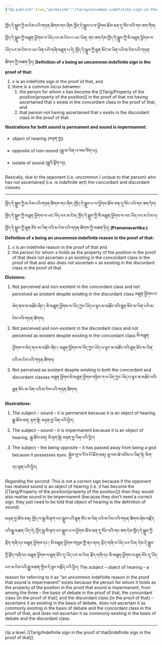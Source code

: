 ```yaml
---
{"dg-publish":true,"permalink":"/tarig/uncommon-indefinite-sign-in-the-proof-of-that/"}
---
```


ཁྱོད་དེ་སྒྲུབ་ཀྱི་མ་ངེས་པའི་གཏན་ཚིགས་གང་ཞིག ཁྱོད་དེ་སྒྲུབ་པ་ལ་ཕྱོགས་ཆོས་ཅན་དུ་སོང་བའི་གང་ཟག་གིས། 
ཁྱོད་དེ་སྒྲུབ་ཀྱི་མཐུན་ཕྱོགས་ལ་ཡོད་པར་མ་ངེས་པ་ཡང་ཡིན། གང་ཟག་དེས་ཁྱོད་དེ་སྒྲུབ་ཀྱི་མི་མཐུན་ཕྱོགས་ལ་ཡོད་པར་མ་ངེས་པ་ཡང་ཡིན་པའི་གཞི་མཐུན་པ་དེ།
ཁྱོད་དེ་སྒྲུབ་ཀྱི་ཐུན་མོང་མ་ཡིན་པའི་མ་ངེས་པའི་གཏན་ཚིགས་ཀྱི་མཚན་ཉིད།
**Definition of x being an uncommon indefinite sign in the proof of that:**
1. x is an indefinite sign in the proof of that, and
2. there is a common locus between:
	1. the person for whom x has become the [[Tarig/Property of the position\|property of the position]] in the proof of that not having ascertained that x exists in the concordant class in the proof of that, and
	2. that person not having ascertained that x exists in the discordant class in the proof of that.

**Illustrations for both sound is permanent and sound is impermanent:** 
- object of hearing (མཉན་བྱ།)
- opposite of non-sound (སྒྲ་མ་ཡིན་པ་ལས་ལོག་པ།)
- isolate of sound (སྒྲའི་ལྡོག་པ།).

Basically, due to the opponent (i.e. uncommon / unique to that person) who has not ascertained (i.e. is indefinite wrt) the concordant and discordant classes.

---
ཁྱོད་དེ་སྒྲུབ་ཀྱི་མ་ངེས་པའི་གཏན་ཚིགས་གང་ཞིག །ཁྱོད་དེ་སྒྲུབ་པ་ལ་ཕྱོགས་ཆོས་ཅན་དུ་སོང་པའི་གང་ཟག་དེས། ཁྱོད་དེ་སྒྲུབ་ཀྱི་མཐུན་ཕྱོགས་ལ་ཡང་ཡོད་པར་མ་ངེས། ཁྱོད་དེ་སྒྲུབ་ཀྱི་མི་མཐུན་ཕྱོགས་ལ་ཡང་ཡོད་པར་མ་ངེས་པ། ཁྱོད་དེ་སྒྲུབ་ཀྱི་ཐུན་མོང་མ་ཡིན་པའི་མ་ངེས་པའི་གཏན་ཚིགས་ཀྱི་མཚན་ཉིད།
**(Pramanavartika:) Definition of x being an uncommon indefinite reason in the proof of that:** 
1. x is an indefinite reason in the proof of that and
2. the person for whom x holds as the property of the position in the proof of that does not ascertain x as existing in the concordant class in the proof of that and also does not ascertain x as existing in the discordant class in the proof of that. 

**Divisions:**
1. Not perceived and non-existent in the concordant class and not perceived as existent despite existing in the discordant class
   མཐུན་ཕྱོགས་ལ་མེད་ནས་མ་མཐོང་ཞིང་། མི་མཐུན་ཕྱོགས་ལ་ཡོད་ཀྱང་ཡོད་པ་ལྟར་མ་མཐོང་བའི་ཐུན་མོང་མ་ཡིན་པའི་མ་ངེས་པའི་གཏན་ཚིགས།
2. Not perceived and non-existent in the discordant class and not perceived as existent despite existing in the concordant class 
   མི་མཐུན་ཕྱོགས་ལ་མེད་ནས་མ་མཐོང་ཞིང་། མཐུན་ཕྱོགས་ལ་ཡོད་ཀྱང་ཡོད་པ་ལྟར་མ་མཐོང་བའི་ཐུན་མོང་མ་ཡིན་པའི་མ་ངེས་པའི་གཏན་ཚིགས།
3. Not perceived as existent despite existing in both the concordant and discordant classes
   མཐུན་ཕྱོགས་མི་མཐུན་ཕྱོགས་གཉིས་ཀ་ལ་ཡོད་ཀྱང་ཡོད་པ་ལྟར་མ་མཐོང་བའི་ཐུན་མོང་མ་ཡིན་པའི་མ་ངེས་པའི་གཏན་ཚིགས།

**Illustrations:**
1. The subject – sound – it is permanent because it is an object of hearing.
   སྒྲ་ཆོས་ཅན། རྟག་སྟེ། མཉན་བྱ་ཡིན་པའི་ཕྱིར།
2. The subject – sound – it is impermanent because it is an object of hearing.
   སྒྲ་ཆོས་ཅན། མི་རྟག་སྟེ། མཉན་བྱ་ཡིན་པའི་ཕྱིར།
3. The subject – the being opposite – it has passed away from being a god because it possesses eyes.
   སྐྱེས་བུ་ཕ་རོལ་པོ་ཆོས་ཅན། ལྷ་ལས་ཚེ་འཕོས་པ་ཡིན་ཏེ། མིག་དང་ལྡན་པའི་ཕྱིར།

*Regarding the second:* This is not a correct sign because if the opponent has realised sound is an object of hearing (i.e. it has become the [[Tarig/Property of the position\|property of the position]]) then they would also realise sound to be impermanent (because they don't need a correct sign, they just need to be told that object of hearing is the definition of sound).

མཉན་བྱ་ཆོས་ཅན། ཁྱོད་ལ་སྒྲ་མི་རྟག་པར་སྒྲུབ་པའི་ཐུན་མོང་མ་ཡིན་པའི་མ་ངེས་པའི་གཏན་ཚིགས་ཞེས་བརྗོད་པའི་རྒྱུ་མཚན་ཡོད་དེ།
ཁྱོད་སྒྲ་མི་རྟག་པར་སྒྲུབ་པ་ལ་ཕྱོགས་ཆོས་ཅན་དུ་སོང་བའི་གང་ཟག་དེས་ཁྱོད་དེ་སྒྲུབ་ཀྱི་རྩོད་གཞི་དང་མཐུན་ཕྱོགས་དང་། མི་མཐུན་ཕྱོགས་གསུམ་གྱི་ནང་ནས། 
རྩོད་གཞི་ལ་ཡོད་པར་ངེས། དེས་དེ་སྒྲུབ་ཀྱི་རྩོད་གཞི་དང་མཐུན་ཕྱོགས་ལ་ཐུན་མོང་དུ་ཡོད་པར་མ་ངེས། 
རྩོད་གཞི་དང་མི་མཐུན་ཕྱོགས་ལ་ཐུན་མོང་དུ་ཡོད་པར་མ་ངེས་པའི་རྒྱུ་མཚན་གྱིས་དེ་ལྟར་བརྗོད་པའི་ཕྱིར།
The subject – object of hearing – a reason for referring to it as “an uncommon indefinite reason in the proof that sound is impermanent” exists because the person for whom it holds as the property of the position in the proof that sound is impermanent, from among the three – the basis of debate in the proof of that, the concordant class [in the proof of that], and the discordant class [in the proof of that] – ascertains it as existing in the basis of debate, does not ascertain it as commonly existing in the basis of debate and the concordant class in the proof of that, and does not ascertain it as commonly existing in the basis of debate and the discordant class.

---
Up a level: [[Tarig/Indefinite sign in the proof of that\|Indefinite sign in the proof of that]]